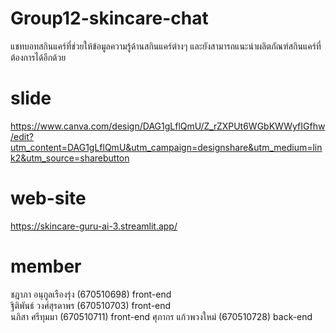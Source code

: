 # Group12-skincare-chat
แชทบอทสกินแคร์ที่ช่วยให้ข้อมูลความรู้ด้านสกินแคร์ต่างๆ และยังสามารถแนะนำผลิตภัณฑ์สกินแคร์ที่ต้องการได้อีกด้วย

# slide
https://www.canva.com/design/DAG1gLflQmU/Z_rZXPUt6WGbKWWyfIGfhw/edit?utm_content=DAG1gLflQmU&utm_campaign=designshare&utm_medium=link2&utm_source=sharebutton
# web-site
https://skincare-guru-ai-3.streamlit.app/
# member
ชฎาภา อนุกูลเรืองรุ่ง (670510698)  front-end    
ฐิติพันธ์ วงศ์สุรดาพร (670510703)  front-end    
นภิสา ศรีทุมมา     (670510711)  front-end 
ศุภากร แก้วพวงใหม่  (670510728)  back-end
